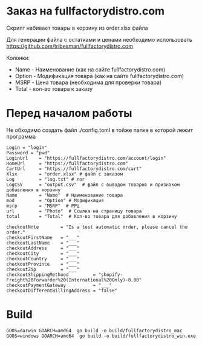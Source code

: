 # Заказ на fullfactorydistro.com
Скрипт набивает товары в корзину из order.xlsx файла

Для генерации файла с остатками и ценами необходимо использовать https://github.com/tribesman/fullfactorydistro.com

Колонки:
* Name - Наименование (как на сайте fullfactorydistro.com)	
* Option - Модификация товара (как на сайте fullfactorydistro.com)
* MSRP - Цена товара (необходима для проверки товара)
* Total -  кол-во товара к заказу

# Перед началом работы
Не обходимо создать файл ./config.toml в тойже папке в которой лежит программа
```
Login = "login"
Password = "pwd"
LoginUrl    = "https://fullfactorydistro.com/account/login"
HomeUrl     = "https://fullfactorydistro.com"
CartUrl     = "https://fullfactorydistro.com/cart"
Xlsx        = "order.xlsx" # файл с заказом
Log         = "log.txt" # лог
LogCSV      = "output.csv"  # файл с выводом товаров и признаком добавления в корзину
Name        = "Name"  # Наименование товара
mod         = "Option" # Модификация
msrp        = "MSRP"  # РРЦ
url         = "Photo"  # Ссылка на страницу товара
total       = "Total"  # Кол-во товара для добавления в корзину

checkoutNote        = "Is a test automatic order, please cancel the order."
checkoutFirstName   = "___"
checkoutLastName    = "___"
checkoutAddress     = "___"
checkoutCity        = "___"
checkoutCountry     = "___"
checkoutProvince    = "___"
checkoutZip         = "___"
checkoutShippingMethood         = "shopify-Freight%20Forwarder%20(International%20Only)-0.00"
checkoutPaymentGateway          = "___"
checkoutDifferentBillingAddress = "false"
```

# Build
```
GOOS=darwin GOARCH=amd64  go build -o build/fullfactorydistro_mac
GOOS=windows GOARCH=amd64  go build -o build/fullfactorydistro_win.exe
```
